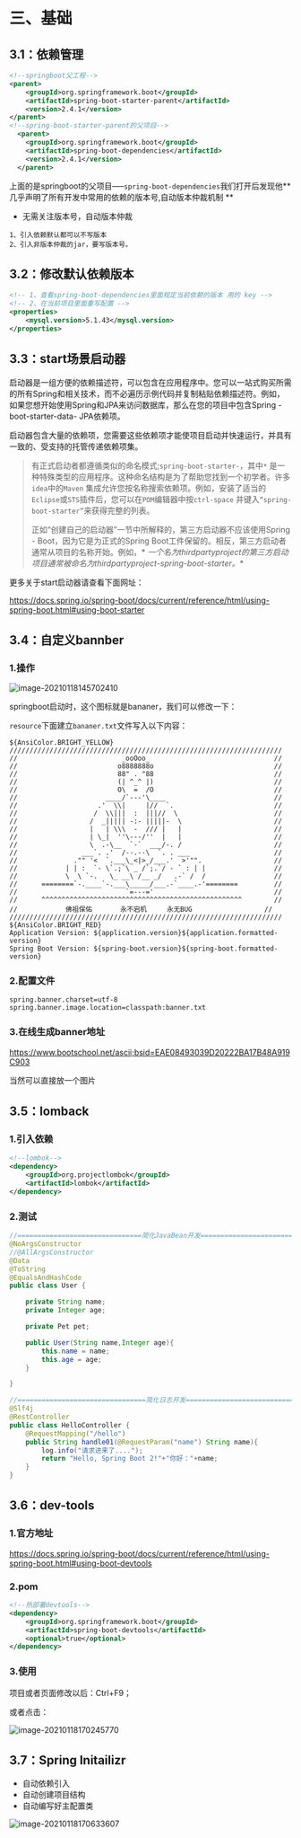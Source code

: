 # 三、基础

## 3.1：依赖管理

```xml
<!--springboot父工程-->
<parent>
    <groupId>org.springframework.boot</groupId>
    <artifactId>spring-boot-starter-parent</artifactId>
    <version>2.4.1</version>
</parent>
<!--spring-boot-starter-parent的父项目-->
  <parent>
    <groupId>org.springframework.boot</groupId>
    <artifactId>spring-boot-dependencies</artifactId>
    <version>2.4.1</version>
  </parent>
```

上面的是springboot的父项目—–`spring-boot-dependencies`我们打开后发现他**几乎声明了所有开发中常用的依赖的版本号,自动版本仲裁机制
**

- 无需关注版本号，自动版本仲裁

```
1、引入依赖默认都可以不写版本
2、引入非版本仲裁的jar，要写版本号。
```

## 3.2：修改默认依赖版本

```xml
<!-- 1、查看spring-boot-dependencies里面规定当前依赖的版本 用的 key -->
<!-- 2、在当前项目里面重写配置 -->
<properties>
    <mysql.version>5.1.43</mysql.version>
</properties>
```

## 3.3：start场景启动器

启动器是一组方便的依赖描述符，可以包含在应用程序中。您可以一站式购买所需的所有Spring和相关技术，而不必遍历示例代码并复制粘贴依赖描述符。例如，如果您想开始使用Spring和JPA来访问数据库，那么在您的项目中包含Spring
-boot-starter-data- JPA依赖项。

启动器包含大量的依赖项，您需要这些依赖项才能使项目启动并快速运行，并具有一致的、受支持的托管传递依赖项集。



> 有正式启动者都遵循类似的命名模式;`spring-boot-starter-`，其中`*`
> 是一种特殊类型的应用程序。这种命名结构是为了帮助您找到一个初学者。许多`idea`中的`Maven`
> 集成允许您按名称搜索依赖项。例如，安装了适当的`Eclipse`或`STS`插件后，您可以在`POM`编辑器中按`ctrl-space`
> 并键入`“spring-boot-starter”`来获得完整的列表。
>
>
>
> 正如“创建自己的启动器”一节中所解释的，第三方启动器不应该使用Spring - Boot，因为它是为正式的Spring
> Boot工件保留的。相反，第三方启动者通常从项目的名称开始。例如，*
*一个名为thirdpartyproject的第三方启动项目通常被命名为thirdpartyproject-spring-boot-starter。**



更多关于start启动器请查看下面网址：

https://docs.spring.io/spring-boot/docs/current/reference/html/using-spring-boot.html#using-boot-starter

## 3.4：自定义bannber

### 1.操作

<img src="./images/image-20210118145702410.png" alt="image-20210118145702410" />



springboot启动时，这个图标就是bananer，我们可以修改一下：

`resource`下面建立`bananer.txt`文件写入以下内容：

```text
${AnsiColor.BRIGHT_YELLOW}
////////////////////////////////////////////////////////////////////
//                          _ooOoo_                               //
//                         o8888888o                              //
//                         88" . "88                              //
//                         (| ^_^ |)                              //
//                         O\  =  /O                              //
//                      ____/`---'\____                           //
//                    .'  \\|     |//  `.                         //
//                   /  \\|||  :  |||//  \                        //
//                  /  _||||| -:- |||||-  \                       //
//                  |   | \\\  -  /// |   |                       //
//                  | \_|  ''\---/''  |   |                       //
//                  \  .-\__  `-`  ___/-. /                       //
//                ___`. .'  /--.--\  `. . ___                     //
//              ."" '<  `.___\_<|>_/___.'  >'"".                  //
//            | | :  `- \`.;`\ _ /`;.`/ - ` : | |                 //
//            \  \ `-.   \_ __\ /__ _/   .-` /  /                 //
//      ========`-.____`-.___\_____/___.-`____.-'========         //
//                           `=---='                              //
//      ^^^^^^^^^^^^^^^^^^^^^^^^^^^^^^^^^^^^^^^^^^^^^^^^^^        //
//            佛祖保佑       永不宕机     永无BUG                  //
////////////////////////////////////////////////////////////////////
${AnsiColor.BRIGHT_RED}
Application Version: ${application.version}${application.formatted-version}
Spring Boot Version: ${spring-boot.version}${spring-boot.formatted-version}
```

### 2.配置文件

```properties
spring.banner.charset=utf-8
spring.banner.image.location=classpath:banner.txt
```

### 3.在线生成banner地址

https://www.bootschool.net/ascii;bsid=EAE08493039D20222BA17B48A919C903

当然可以直接放一个图片

## 3.5：lomback

### 1.引入依赖

```xml
<!--lombok-->
<dependency>
    <groupId>org.projectlombok</groupId>
    <artifactId>lombok</artifactId>
</dependency>
```

### 2.测试

```java
//===============================简化JavaBean开发===================================
@NoArgsConstructor
//@AllArgsConstructor
@Data
@ToString
@EqualsAndHashCode
public class User {

    private String name;
    private Integer age;

    private Pet pet;

    public User(String name,Integer age){
        this.name = name;
        this.age = age;
    }

}

//================================简化日志开发===================================
@Slf4j
@RestController
public class HelloController {
    @RequestMapping("/hello")
    public String handle01(@RequestParam("name") String name){
        log.info("请求进来了....");
        return "Hello, Spring Boot 2!"+"你好："+name;
    }
}
```

## 3.6：dev-tools

### 1.官方地址

https://docs.spring.io/spring-boot/docs/current/reference/html/using-spring-boot.html#using-boot-devtools

### 2.pom

```xml
<!--热部署devtools-->
<dependency>
    <groupId>org.springframework.boot</groupId>
    <artifactId>spring-boot-devtools</artifactId>
    <optional>true</optional>
</dependency>
```

### 3.使用

项目或者页面修改以后：Ctrl+F9；

或者点击：

<img src="./images/image-20210118170245770.png" alt="image-20210118170245770" />

## 3.7：Spring Initailizr

+ 自动依赖引入
+ 自动创建项目结构
+ 自动编写好主配置类

<img src="./images/image-20210118170633607.png" alt="image-20210118170633607" />


